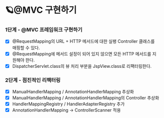 # 🪐@MVC 구현하기

### 1단계 - @MVC 프레임워크 구현하기

- [x] @RequestMapping의 URL + HTTP 메서드에 대한 실팽 Controller 클래스를 매핑할 수 있다.
- [x] @RequestMapping에 메서드 설정이 되어 있지 않으면 모든 HTTP 메서드를 지원해야 한다.
- [x] DispatcherServlet.class의 뷰 처리 부분을 JspView.class로 리팩터링한다.

### 2단계 - 점진적인 리팩터링

- [x] ManualHandlerMapping / AnnotationHandlerMapping 추상화
- [x] ManualHandlerMapping / AnnotationHandlerMapping의 Controller 추상화
- [x] HandlerMappingRegistry / HandlerAdapterRegistry 추가
- [x] AnnotationHandlerMapping -> ControllerScanner 적용
